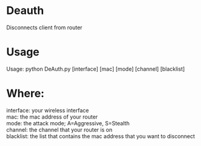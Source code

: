 # Deauth
Disconnects client from router

# Usage
Usage: python DeAuth.py [interface]  [mac]  [mode]  [channel] [blacklist]

# Where:
   interface: your wireless interface<br />
   mac: the mac address of your router<br />
   mode: the attack mode; A=Aggressive, S=Stealth<br />
   channel: the channel that your router is on<br />
   blacklist: the list that contains the mac address that you want to disconnect<br />
